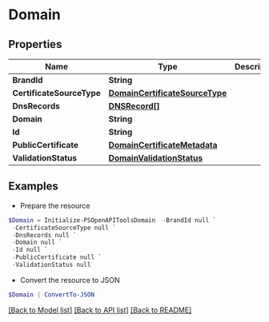# Domain
## Properties

Name | Type | Description | Notes
------------ | ------------- | ------------- | -------------
**BrandId** | **String** |  | [optional] 
**CertificateSourceType** | [**DomainCertificateSourceType**](DomainCertificateSourceType.md) |  | [optional] 
**DnsRecords** | [**DNSRecord[]**](DNSRecord.md) |  | [optional] 
**Domain** | **String** |  | [optional] 
**Id** | **String** |  | [optional] 
**PublicCertificate** | [**DomainCertificateMetadata**](DomainCertificateMetadata.md) |  | [optional] 
**ValidationStatus** | [**DomainValidationStatus**](DomainValidationStatus.md) |  | [optional] 

## Examples

- Prepare the resource
```powershell
$Domain = Initialize-PSOpenAPIToolsDomain  -BrandId null `
 -CertificateSourceType null `
 -DnsRecords null `
 -Domain null `
 -Id null `
 -PublicCertificate null `
 -ValidationStatus null
```

- Convert the resource to JSON
```powershell
$Domain | ConvertTo-JSON
```

[[Back to Model list]](../README.md#documentation-for-models) [[Back to API list]](../README.md#documentation-for-api-endpoints) [[Back to README]](../README.md)

